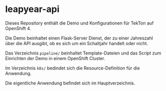 # leapyear-api

Dieses Repository enthält die Demo und Konfigurationen für
TekTon auf OpenShift 4.

Die Demo beinhaltet einen Flask-Server Dienst, der zu einer
Jahreszahl über die API ausgibt, ob es sich um ein Schaltjahr
handelt oder nicht.

Das Verzeichnis `pipeline/` beinhaltet Template-Dateien und
das Script zum Einrichten der Demo in einem OpenShift Cluster.

Im Verzeichnis `k8s/` bedindet sich die Resource-Definition
für die Anwendung.

Die eigentliche Anwendung befindet sich im Hauptverzeichnis.


